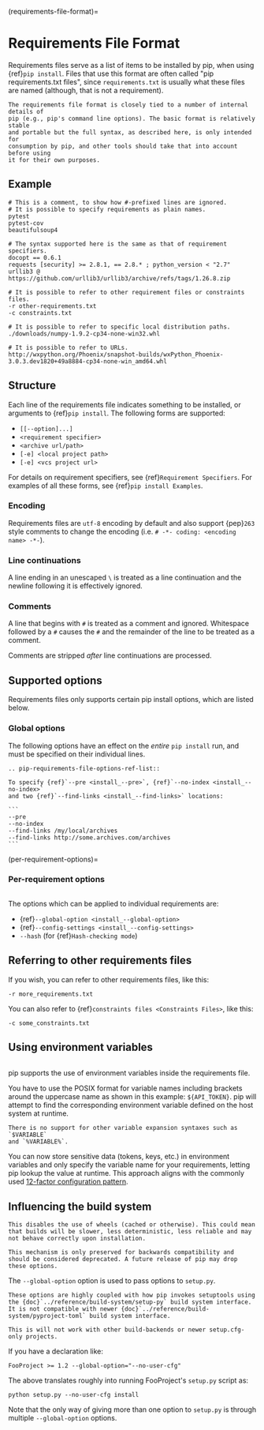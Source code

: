 (requirements-file-format)=

# Requirements File Format

Requirements files serve as a list of items to be installed by pip, when
using {ref}`pip install`. Files that use this format are often called
"pip requirements.txt files", since `requirements.txt` is usually what
these files are named (although, that is not a requirement).

```{note}
The requirements file format is closely tied to a number of internal details of
pip (e.g., pip's command line options). The basic format is relatively stable
and portable but the full syntax, as described here, is only intended for
consumption by pip, and other tools should take that into account before using
it for their own purposes.
```

## Example

```
# This is a comment, to show how #-prefixed lines are ignored.
# It is possible to specify requirements as plain names.
pytest
pytest-cov
beautifulsoup4

# The syntax supported here is the same as that of requirement specifiers.
docopt == 0.6.1
requests [security] >= 2.8.1, == 2.8.* ; python_version < "2.7"
urllib3 @ https://github.com/urllib3/urllib3/archive/refs/tags/1.26.8.zip

# It is possible to refer to other requirement files or constraints files.
-r other-requirements.txt
-c constraints.txt

# It is possible to refer to specific local distribution paths.
./downloads/numpy-1.9.2-cp34-none-win32.whl

# It is possible to refer to URLs.
http://wxpython.org/Phoenix/snapshot-builds/wxPython_Phoenix-3.0.3.dev1820+49a8884-cp34-none-win_amd64.whl
```

## Structure

Each line of the requirements file indicates something to be installed,
or arguments to {ref}`pip install`. The following forms are supported:

- `[[--option]...]`
- `<requirement specifier>`
- `<archive url/path>`
- `[-e] <local project path>`
- `[-e] <vcs project url>`

For details on requirement specifiers, see {ref}`Requirement Specifiers`. For
examples of all these forms, see {ref}`pip install Examples`.

### Encoding

Requirements files are `utf-8` encoding by default and also support
{pep}`263` style comments to change the encoding (i.e.
`# -*- coding: <encoding name> -*-`).

### Line continuations

A line ending in an unescaped `\` is treated as a line continuation
and the newline following it is effectively ignored.

### Comments

A line that begins with `#` is treated as a comment and ignored. Whitespace
followed by a `#` causes the `#` and the remainder of the line to be
treated as a comment.

Comments are stripped _after_ line continuations are processed.

## Supported options

Requirements files only supports certain pip install options, which are listed
below.

### Global options

The following options have an effect on the _entire_ `pip install` run, and
must be specified on their individual lines.

```{eval-rst}
.. pip-requirements-file-options-ref-list::
```

````{admonition} Example
To specify {ref}`--pre <install_--pre>`, {ref}`--no-index <install_--no-index>`
and two {ref}`--find-links <install_--find-links>` locations:

```
--pre
--no-index
--find-links /my/local/archives
--find-links http://some.archives.com/archives
```
````

(per-requirement-options)=

### Per-requirement options

```{versionadded} 7.0

```

The options which can be applied to individual requirements are:

- {ref}`--global-option <install_--global-option>`
- {ref}`--config-settings <install_--config-settings>`
- `--hash` (for {ref}`Hash-checking mode`)

## Referring to other requirements files

If you wish, you can refer to other requirements files, like this:

```
-r more_requirements.txt
```

You can also refer to {ref}`constraints files <Constraints Files>`, like this:

```
-c some_constraints.txt
```

## Using environment variables

```{versionadded} 10.0

```

pip supports the use of environment variables inside the
requirements file.

You have to use the POSIX format for variable names including brackets around
the uppercase name as shown in this example: `${API_TOKEN}`. pip will attempt
to find the corresponding environment variable defined on the host system at
runtime.

```{note}
There is no support for other variable expansion syntaxes such as `$VARIABLE`
and `%VARIABLE%`.
```

You can now store sensitive data (tokens, keys, etc.) in environment variables
and only specify the variable name for your requirements, letting pip lookup
the value at runtime. This approach aligns with the commonly used
[12-factor configuration pattern](https://12factor.net/config).


## Influencing the build system

```{danger}
This disables the use of wheels (cached or otherwise). This could mean that builds will be slower, less deterministic, less reliable and may not behave correctly upon installation.

This mechanism is only preserved for backwards compatibility and should be considered deprecated. A future release of pip may drop these options.
```

The `--global-option` option is used to pass options to `setup.py`.

```{attention}
These options are highly coupled with how pip invokes setuptools using the {doc}`../reference/build-system/setup-py` build system interface. It is not compatible with newer {doc}`../reference/build-system/pyproject-toml` build system interface.

This is will not work with other build-backends or newer setup.cfg-only projects.
```

If you have a declaration like:

    FooProject >= 1.2 --global-option="--no-user-cfg"

The above translates roughly into running FooProject's `setup.py` script as:

    python setup.py --no-user-cfg install

Note that the only way of giving more than one option to `setup.py` is through multiple `--global-option` options.

